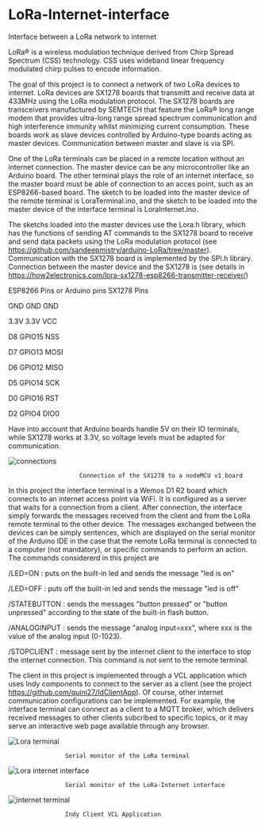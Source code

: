# LoRa-Internet-interface
Interface between a LoRa network to internet

LoRa® is a wireless modulation technique derived from Chirp Spread Spectrum (CSS) technology. CSS uses wideband linear frequency modulated chirp pulses to encode information.

The goal of this project is to connect a network of two LoRa devices to internet. LoRa devices are SX1278 boards that transmitt and receive data at 433MHz using the LoRa modulation protocol. The SX1278 boards are transceivers manufactured by SEMTECH that feature the LoRa® long range modem that provides ultra-long range spread spectrum communication and high interference immunity whilst minimizing current consumption. These boards work as slave devices controlled by Arduino-type boards acting as master devices. Communication between master and slave is via SPI.

One of the LoRa terminals can be placed in a remote location without an internet connection. The master device can be any microcontroller like an Arduino board. The other terminal plays the role of an internet interface, so the master board must be able of connection to an acces point, such as an ESP8266-based board. The sketch to be loaded into the master device of the remote terminal is LoraTerminal.ino, and the sketch to be loaded into the master device of the interface terminal is LoraInternet.ino.

The sketchs loaded into the master devices use the Lora.h library, which has the functions of sending AT commands to the SX1278 board to receive and send data packets using the LoRa modulation protocol (see https://github.com/sandeepmistry/arduino-LoRa/tree/master). Communication with the SX1278 board is implemented by the SPI.h library. Connection between the master device and the SX1278 is (see details in https://how2electronics.com/lora-sx1278-esp8266-transmitter-receiver/)

ESP8266 Pins  			 or  Arduino pins    			       SX1278 Pins

GND                			     GND        					       GND

3.3V           			         3.3V        						     VCC

D8           			        	  GPIO15         				      NSS

D7                 			  	  GPIO13      			         MOSI

D6                 				    GPIO12       				        MISO

D5                 			     GPIO14           				    SCK

D0               			       GPIO16         				      RST

D2               			       GPIO4          				      DIO0

Have into account that Arduino boards handle 5V on their IO terminals, while SX1278 works at 3.3V, so voltage levels must be adapted for communication.


 ![connections](https://github.com/user-attachments/assets/f170900b-b3d9-4861-be8a-889de3dd0e79)

						Connection of the SX1278 to a nodeMCU v1 board

In this project the interface terminal is a Wemos D1 R2 board which connects to an internet access point via WiFi. It is configured as a server that waits for a connection from a client. After connection, the interface simply forwards the messages received from the client and from the LoRa remote terminal to the other device. The messages exchanged between the devices can be simply sentences, which are displayed on the serial monitor of the Arduino IDE in the case that the remote LoRa terminal is connected to a computer (not mandatory), or specific commands to perform an action. The commands considererd in this project are

/LED=ON  : puts on the built-in led and sends the message "led is on"

/LED=OFF  : puts off the built-in led and sends the message "led is off"

/STATEBUTTON  : sends the messages "button pressed" or "button unpressed" according to the state of the built-in flash button.

/ANALOGINPUT  : sends the message "analog input=xxx", where xxx is the value of the analog input (0-1023).

/STOPCLIENT  : message sent by the internet client to the interface to stop the internet connection. This command is not sent to the remote terminal.

The client in this project is implemented through a VCL application which uses Indy components to connect to the server as a client (see the project https://github.com/quini27/IdClientApp). Of course, other internet communication configurations can be implemented. For example, the interface terminal can connect as a client to a MQTT broker, which delivers received messages to other clients subcribed to specific topics, or it may serve an interactive web page available through any browser.


![Lora terminal](https://github.com/user-attachments/assets/02be60d9-027e-42a2-afba-b5e97c2cb21c)

 
					Serial monitor of the LoRa terminal

![Lora internet interface](https://github.com/user-attachments/assets/a5720a53-905d-4b1a-a11c-f18a90aea098)
 
					Serial monitor of the LoRa-Internet interface

 ![internet terminal](https://github.com/user-attachments/assets/579f394f-4936-448b-bfe1-0f8b7f0744c4)

					Indy Client VCL Application














